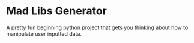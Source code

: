# Mad Libs Generator
A pretty fun beginning python project that gets you thinking about how to manipulate user inputted data.
